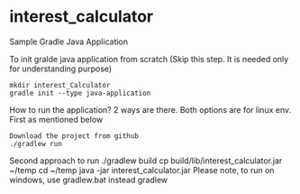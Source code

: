 # interest_calculator
Sample Gradle Java Application

To init gralde java application from scratch (Skip this step. It is needed only for understanding purpose)

    mkdir interest_Calculator
    gradle init --type java-application
    
How to run the application?  2 ways are there. Both options are for linux env. First as mentioned below

    Download the project from github
    ./gradlew run
    
Second approach to run
    ./gradlew build
    cp build/lib/interest_calculator.jar ~/temp
    cd ~/temp
    java -jar interest_calculator.jar
Please note, to run on windows, use gradlew.bat instead gradlew
  
